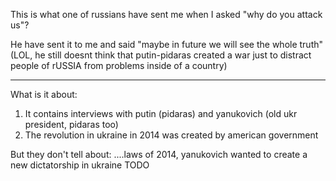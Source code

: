 This is what one of russians have sent me when I asked "why do you attack us"?

He have sent it to me and said "maybe in future we will see the whole truth" (LOL, he still doesnt think that putin-pidaras created a war just to distract people of rUSSIA from problems inside of a country)

----

What is it about:
1. It contains interviews with putin (pidaras) and yanukovich (old ukr president, pidaras too)
2. The revolution in ukraine in 2014 was created by american government

But they don't tell about: ....laws of 2014, yanukovich wanted to create a new dictatorship in ukraine TODO
